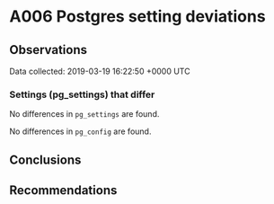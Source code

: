 # A006 Postgres setting deviations #

## Observations ##
Data collected: 2019-03-19 16:22:50 +0000 UTC  

### Settings (pg_settings) that differ ###

No differences in `pg_settings` are found.


No differences in `pg_config` are found.



## Conclusions ##


## Recommendations ##


